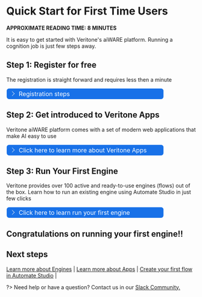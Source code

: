 <!-- markdownlint-disable no-inline-html no-trailing-spaces blanks-around-headings heading-increment no-multiple-blanks-->

<style>
th { text-align:left; }
</style>

# Quick Start for First Time Users <!-- {docsify-ignore} -->

**APPROXIMATE READING TIME: 8 MINUTES**

It is easy to get started with Veritone's aiWARE platform. Running a cognition job is just few steps away.


## Step 1: Register for free <!-- {docsify-ignore} -->

The registration is straight forward and requires less then a minute

<div class="collapse-accordion"><ul><li>
                <input type="checkbox" id="list-item-1">
                <label for="list-item-1"><span class="expandText">Registration steps</span><span class="collapseText">Click here to close this section.</span></label>
                <ul>
                    <li class="inner-content">

1. If you still haven't done so, go ahead and follow this [registration link](https://www.veritone.com/onboarding/#/signUp?type=developer)

2. After creating an account, you will receive an email from the **Veritone Team**

3. Confirm your account by clicking the **CONFIRM ACCOUNT** button, using the link.

4. Choose your password 

5. Congratulations! You are in!
</li>                  
</ul>
</li>          
</ul>
</div>

## Step 2: Get introduced to Veritone Apps <!-- {docsify-ignore} -->

Veritone aiWARE platform comes with a set of modern web applications that make AI easy to use

<div class="collapse-accordion"><ul><li>
                <input type="checkbox" id="list-item-2">
                <label for="list-item-2"><span class="expandText">Click here to learn more about Veritone Apps </span><span class="collapseText">Click here to close this section.</span></label>
                <ul>
                    <li class="inner-content">
     

**Veritone Apps** can be found in the Applications menu on the left side of your screen (3rd from the left)

Below, we will present the most frequently used applications:

### ADMIN

> Visit [admin.veritone.com](https://admin.veritone.com/)

Using the **Admin App** it is easy to manage your organization details, edit profile, add, edit, or remove users, grant permissions, generate API keys and manage your billing info.


### DEVELOPER APP

> Visit [developer.veritone.com](https://developer.veritone.com/)

Just like the name says, this is the development platform where you can build your own custom engines, schemas, adapters, or even create your own applications.


In the next sections we will learn how to run an existing engine in few simple steps.


### AUTOMATE STUDIO

> Visit [automate.veritone.com](https://automate.veritone.com/)

Veritone **Automate Studio** is a low-code workflow designer that empowers technical and business teams to tap into a full-stack AI architecture to design and deploy AI-powered business processes at scale in days, not months. Leverage an intuitive drag-and-drop UI to easily create advanced business logic on a digital canvas, without the need for in-depth coding skills or AI expertise. Automate Studio enables intelligent process automation (IPA) and workflow enrichment across both new and existing systems and applications.

?>Learn how to use Automate Studio and build your first flow by visiting the [Automate Studio](/automate-studio/) section


</li>                  
</ul>
</li>          
</ul>
</div>

## Step 3: Run Your First Engine <!-- {docsify-ignore} -->

Veritone provides over 100 active and ready-to-use engines (flows) out of the box. Learn how to run an existing engine using Automate Studio in just few clicks

<div class="collapse-accordion"><ul><li>
                <input type="checkbox" id="list-item-3">
                <label for="list-item-3"><span class="expandText">Click here to learn run your first engine</span><span class="collapseText">Click here to close this section.</span></label>
                <ul>
                    <li class="inner-content">
                    

1. From the Apps menu select the Automate Studio app. It will open in a new tab.

2. Click on the **Add New** button and select *New From Template*

3. Type "Starter Flow: Object Detection" in the search bar

4. Select the flow by clicking on it and then click on the **Create Flow From Template** button

5. Once the flow (engine) is open, click on the **Deploy** button in the headbar.

6. Locate the "aiware-in" node ( the first node in the flow from left to right ) and click on the blue square button on the left side of the node.

7. The flow is now running. Once done, open the *Application Menu* once again and choose the **Data Center** app

8. Under *Streams -> Files* locate and click on the video-like file. That's the video that has been processed. Next, in the same card, click on the long bold number ( this number is the ID of the temporal data object - TDO ). 

9. The result of the engine process is now open. By clicking on each and one of the tabs, we are able to see the frame of the video where the object was detected

10. Cool, isn't it? 


</li>                  
</ul>
</li>          
</ul>
</div>


</li>                  
</ul>
</li>          
</ul>
</div>

## Congratulations on running your first engine!! <!-- {docsify-ignore} -->


## Next steps <!-- {docsify-ignore} -->

[Learn more about Engines](/developer/engines/getting-started/) | 
[Learn more about Apps](/developer/applications/app-tutorial/) |
[Create your first flow in Automate Studio](/automate-studio/getting-started/README) | 

?> Need help or have a question? Contact us in our [Slack Community.](http://veritonedev.slack.com/)

<style>
label {
        color: #fff;
    }
    
    .markdown-section code {
        border-radius: 2px;
        color: #322;
        font-size: .8rem;
        margin: 0 2px;
        padding: 3px 5px;
        white-space: pre-wrap;
    }
    
    .collapse-accordion { width:83%; }

    .collapse-accordion ul {
        list-style: none;
        margin: 0;
        padding: 0;
    }

    .collapse-accordion label {
        display: block;
        cursor: pointer;
        padding: 4px 32px;
        border: 1px solid #fff;
        border-radius: 7px;
        border-bottom: none;
        background-color: #1871E8;
        position: relative;
    }

    .collapse-accordion label:hover {
        background: #999;
    }

    .collapse-accordion label:after {
        content: "";
        position: absolute;
        width: 8px;
        height: 8px;
        text-indent: -9999px;
        border-top: 1px solid #f2f2f2;
        border-left: 1px solid #f2f2f2;
        -webkit-transition: all .3s ease-in-out;
        transition: all .3s ease-in-out;
        text-decoration: none;
        color: transparent;
        -webkit-user-select: none;
        -moz-user-select: none;
        -ms-user-select: none;
        user-select: none;
        transform: rotate(135deg);
        left: 10px;
        top: 50%;
        margin-top: -5px;
    }

    .collapse-accordion input[type="checkbox"]:checked+label:after {
        transform: rotate(-135deg);
        top: 20px;
    }

    .collapse-accordion input[type="radio"]:checked+label:after {
        transform: rotate(-135deg);
        top: 20px;
    }

    .collapse-accordion label.last {
        border-bottom: 1px solid #fff;
    }

    .collapse-accordion ul ul li {
        padding: 10px;
    }

    .inner-content p{
        font-size: 18px;
    }
    .inner-content *{
        font-size: 18px;
    }


    .collapse-accordion input[type="checkBox"] {
        position: absolute;
        left: -9999px;
    }
    
    .collapse-accordion input[type="radio"] {
        position: absolute;
        left: -9999px;
    }

    .collapse-accordion input[type="checkBox"]~ul {
        height: 0;
        transform: scaleY(0);
      transition: transform .2s ease-out;
    }
    
    .collapse-accordion input[type="radio"]~ul {
        height: 0;
        transform: scaleY(0);
        transition: transform .5s ease-out;
    }

    .collapse-accordion input[type="checkBox"]:checked~ul {
        height: 100%;
        transform-origin: top;
        transition: transform .5s ease-out;
        transform: scaleY(1);
    }

   .collapse-accordion input[type="radio"]:checked~ul {
        height: 100%;
        transform-origin: top;
        transition: transform .2s ease-out;
        transform: scaleY(1);
    }

    .collapse-accordion input[type="checkBox"]:checked+label {
        background:#00a2ff;
        border-bottom: 1px solid #fff;
    }

    .collapse-accordion input[type="radio"]:checked+label {
        background: red;
        border-bottom: 1px solid #fff;
    }

    .collapse-accordion input[type="checkbox"]:checked+label .collapseText {
        display: block;
    }

   .collapse-accordion input[type="radio"]:checked+label .collapseText {
        display: block;
    }

    .collapse-accordion input[type="checkbox"]:checked+label .expandText {
        display: none;
    }

.collapse-accordion input[type="radio"]:checked+label .expandText {
        display: none;
    }

    .collapseText {
        display: none;
    }

.info {
  margin-top: 50px;
color: #000;
  font-size: 24px;
}
.info span {
  color: red;
}

li {
    font-size: 16px;
}
</style>